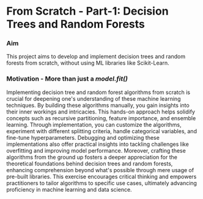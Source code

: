 # From Scratch - Part-1: Decision Trees and Random Forests

### Aim
This project aims to develop and implement decision trees and random forests from scratch, without using ML libraries like Scikit-Learn.


### Motivation - More than just a *model.fit()*
Implementing decision tree and random forest algorithms from scratch is crucial for deepening one's understanding of these machine learning techniques. By building these algorithms manually, you gain insights into their inner workings and intricacies. This hands-on approach helps solidify concepts such as recursive partitioning, feature importance, and ensemble learning. Through implementation, you can customize the algorithms, experiment with different splitting criteria, handle categorical variables, and fine-tune hyperparameters. Debugging and optimizing these implementations also offer practical insights into tackling challenges like overfitting and improving model performance. Moreover, crafting these algorithms from the ground up fosters a deeper appreciation for the theoretical foundations behind decision trees and random forests, enhancing comprehension beyond what's possible through mere usage of pre-built libraries. This exercise encourages critical thinking and empowers practitioners to tailor algorithms to specific use cases, ultimately advancing proficiency in machine learning and data science.
